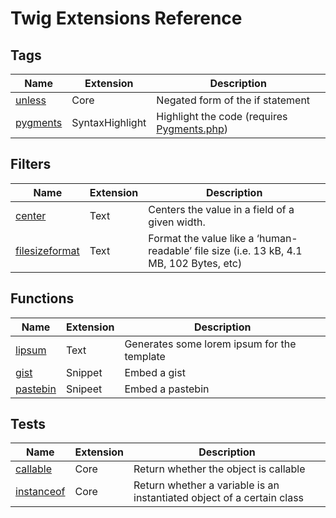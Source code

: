 Twig Extensions Reference
=========================

## Tags

Name             | Extension       | Description
-----------------|-----------------|-------------
[unless]         | Core            | Negated form of the if statement
[pygments]       | SyntaxHighlight | Highlight the code (requires [Pygments.php][pygmentsphp])

## Filters

Name             | Extension       | Description
-----------------|-----------------|-------------
[center]         | Text            | Centers the value in a field of a given width.
[filesizeformat] | Text            | Format the value like a ‘human-readable’ file size (i.e. 13 kB, 4.1 MB, 102 Bytes, etc)

## Functions

Name             | Extension       | Description
-----------------|-----------------|-------------
[lipsum]         | Text            | Generates some lorem ipsum for the template
[gist]           | Snippet         | Embed a gist
[pastebin]       | Snipeet         | Embed a pastebin

## Tests

Name             | Extension       | Description
-----------------|-----------------|-------------
[callable]       | Core            | Return whether the object is callable
[instanceof]     | Core            | Return whether a variable is an instantiated object of a certain class


[unless]: tags/unless.md
[pygments]: tags/pygments.md
[center]: filters/center.md
[filesizeformat]: filters/filesizeformat.md
[lipsum]: functions/lipsum.md
[gist]: functions/gist.md
[pastebin]: functions/pastebin.md
[callable]: tests/callable.md
[instanceof]: tests/instanceof.md

[jinja]: http://jinja.pocoo.org
[pygmentsphp]: http://github.com/kzykhys/Pygments.php